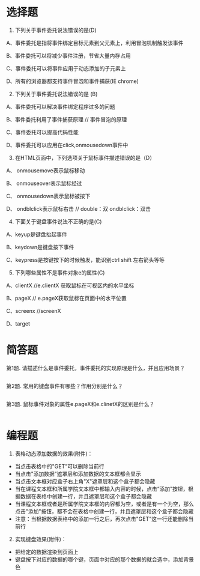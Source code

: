 # 选择题

1. 下列关于事件委托说法错误的是(D)

  A、事件委托是指将事件绑定目标元素到父元素上，利用冒泡机制触发该事件 

  B、事件委托可以将减少事件注册，节省大量内存占用

  C、事件委托可以将事件应用于动态添加的子元素上   

  D、所有的浏览器都支持事件冒泡和事件捕获(IE chrome)

2. 下列关于事件委托说法错误的是 (B)

  A、事件委托可以解决事件绑定程序过多的问题

  B、事件委托利用了事件捕获原理  // 事件冒泡的原理

  C、事件委托可以提高代码性能

  D、事件委托可以应用在click,onmousedown事件中

3. 在HTML页面中，下列选项关于鼠标事件描述错误的是（D）

  A、 onmousemove表示鼠标移动

  B、 onmouseover表示鼠标经过

  C、 onmousedown表示鼠标被按下

  D、 ondblclick表示鼠标右击   // double：双       ondblclick：双击

4. 下面关于键盘事件说法不正确的是(C)

  A、keyup是键盘抬起事件

  B、keydown是键盘按下事件

  C、keypress是按键按下的时候触发，能识别ctrl shift 左右箭头等等

5. 下列哪些属性不是事件对象e的属性(C)

  A、clientX      //e.clientX  获取鼠标在可视区内的水平坐标

  B、pageX    // e.pageX获取鼠标在页面中的水平位置

  C、screenx      //screenX

  D、target   


# 简答题

第1题. 请描述什么是事件委托，事件委托的实现原理是什么，并且应用场景？

```js

```
第2题. 常用的键盘事件有哪些？作用分别是什么？

```js

```
第3题.  鼠标事件对象的属性e.pageX和e.clinetX的区别是什么？

```js

```


# 编程题

1. 表格动态添加数据的效果(附件)：
- 当点击表格中的"GET"可以删除当前行
- 当点击"添加数据"遮罩层和添加数据的文本框都会显示
- 当点击文本框对应盒子右上角"X"遮罩层和这个盒子都会隐藏
- 当在课程文本框和所属学院文本框中都输入内容的时候，点击“添加”按钮，根据数据在表格中创建一行，并且遮罩层和这个盒子都会隐藏
- 当课程文本框或者是所属学院文本框的内容都为空，或者是有一个为空，那么点击"添加"按钮，都不会在表格中创建一行，并且遮罩层和这个盒子都会隐藏
- 注意：当根据数据表格中的添加一行之后，再次点击"GET"这一行还能删除当前行

2. 实现键盘效果(附件)：
- 把给定的数据渲染到页面上
- 键盘按下对应的数据的哪个键，页面中对应的那个数据的就会选中，添加背景色